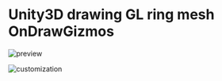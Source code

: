 # Unity3D drawing GL ring mesh OnDrawGizmos
![preview](https://i.imgur.com/RoZzeAG.gif)

![customization](https://i.imgur.com/7l06YMS.png)

